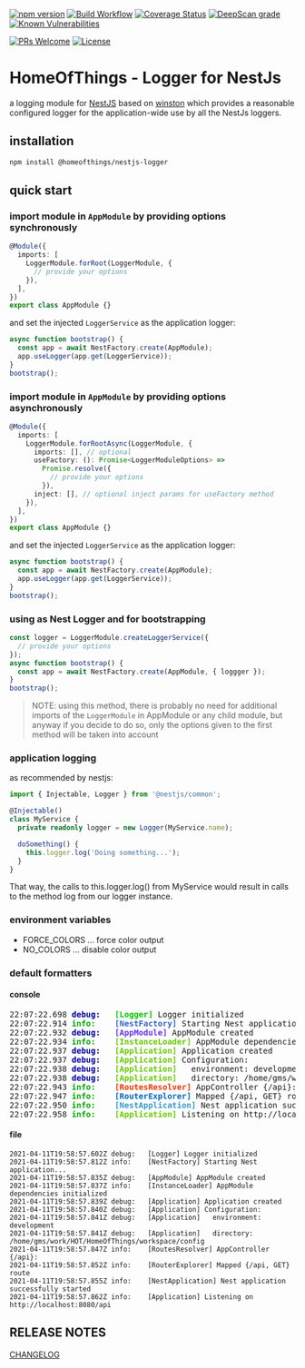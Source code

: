 [![npm version](https://badge.fury.io/js/%40homeofthings%2Fnestjs-logger.svg)](https://badge.fury.io/js/%40homeofthings%2Fnestjs-logger)
[![Build Workflow](https://github.com/gms1/HomeOfThings/actions/workflows/build.yml/badge.svg?branch=master)](https://github.com/gms1/HomeOfThings/actions/workflows/build.yml)
[![Coverage Status](https://codecov.io/gh/gms1/HomeOfThings/branch/master/graph/badge.svg?flag=nestjs-logger)](https://app.codecov.io/gh/gms1/HomeOfThings/tree/master/packages%2Fnode%2F%40homeofthings%2Fnestjs-logger)
[![DeepScan grade](https://deepscan.io/api/teams/439/projects/987/branches/1954/badge/grade.svg)](https://deepscan.io/dashboard#view=project&tid=439&pid=987&bid=1954)
[![Known Vulnerabilities](https://snyk.io/test/github/gms1/HomeOfThings/badge.svg)](https://snyk.io/test/github/gms1/HomeOfThings)

[![PRs Welcome](https://img.shields.io/badge/PRs-welcome-brightgreen.svg?style=flat-square)](http://makeapullrequest.com)
[![License](https://img.shields.io/npm/l/@homeofthings/nestjs-logger.svg?style=flat-square)](https://github.com/gms1/HomeOfThings/blob/master/packages/node/@homeofthings/nestjs-logger/LICENSE)

# HomeOfThings - Logger for NestJs

a logging module for [NestJS](https://docs.nestjs.com/) based on [winston](https://www.npmjs.com/package/winston)
which provides a reasonable configured logger for the application-wide use by all the NestJs loggers.

## installation

```bash
npm install @homeofthings/nestjs-logger
```

## quick start

### import module in `AppModule` by providing options synchronously

```Typescript
@Module({
  imports: [
    LoggerModule.forRoot(LoggerModule, {
      // provide your options
    }),
  ],
})
export class AppModule {}
```

and set the injected `LoggerService` as the application logger:

```TypeScript
async function bootstrap() {
  const app = await NestFactory.create(AppModule);
  app.useLogger(app.get(LoggerService));
}
bootstrap();
```

### import module in `AppModule` by providing options asynchronously

```Typescript
@Module({
  imports: [
    LoggerModule.forRootAsync(LoggerModule, {
      imports: [], // optional
      useFactory: (): Promise<LoggerModuleOptions> =>
        Promise.resolve({
          // provide your options
        }),
      inject: [], // optional inject params for useFactory method
    }),
  ],
})
export class AppModule {}
```

and set the injected `LoggerService` as the application logger:

```TypeScript
async function bootstrap() {
  const app = await NestFactory.create(AppModule);
  app.useLogger(app.get(LoggerService));
}
bootstrap();
```

### using as Nest Logger and for bootstrapping

```TypeScript
const logger = LoggerModule.createLoggerService({
  // provide your options
});
async function bootstrap() {
  const app = await NestFactory.create(AppModule, { loggger });
}
bootstrap();
```

> NOTE: using this method, there is probably no need for additional imports of the `LoggerModule` in AppModule or any child module, but
> anyway if you decide to do so, only the options given to the first method will be taken into account

### application logging

as recommended by nestjs:

```Typescript
import { Injectable, Logger } from '@nestjs/common';

@Injectable()
class MyService {
  private readonly logger = new Logger(MyService.name);

  doSomething() {
    this.logger.log('Doing something...');
  }
}
```

That way, the calls to this.logger.log() from MyService would result in calls to the method log from our logger instance.

### environment variables

- FORCE_COLORS ... force color output
- NO_COLORS ... disable color output

### default formatters

#### console

<pre>
22:07:22.698 <b style="color: #0000aa;">debug:  </b><b style="color:#00cc00;font-weight: bold;"> [Logger]</b> Logger initialized
22:07:22.914 <b style="color: #00aa00;">info:   </b><b style="color:#3366cc;font-weight: bold;"> [NestFactory]</b> Starting Nest application...
22:07:22.932 <b style="color: #0000aa;">debug:  </b><b style="color:#6633ff;font-weight: bold;"> [AppModule]</b> AppModule created
22:07:22.934 <b style="color: #00aa00;">info:   </b><b style="color:#66cc00;font-weight: bold;"> [InstanceLoader]</b> AppModule dependencies initialized
22:07:22.937 <b style="color: #0000aa;">debug:  </b><b style="color:#66cc00;font-weight: bold;"> [Application]</b> Application created
22:07:22.937 <b style="color: #0000aa;">debug:  </b><b style="color:#66cc00;font-weight: bold;"> [Application]</b> Configuration:
22:07:22.938 <b style="color: #0000aa;">debug:  </b><b style="color:#66cc00;font-weight: bold;"> [Application]</b>   environment: development
22:07:22.938 <b style="color: #0000aa;">debug:  </b><b style="color:#66cc00;font-weight: bold;"> [Application]</b>   directory: /home/gms/work/HOT/HomeOfThings/workspace/config
22:07:22.943 <b style="color: #00aa00;">info:   </b><b style="color:#ff3300;font-weight: bold;"> [RoutesResolver]</b> AppController {/api}:
22:07:22.947 <b style="color: #00aa00;">info:   </b><b style="color:#0066cc;font-weight: bold;"> [RouterExplorer]</b> Mapped {/api, GET} route
22:07:22.950 <b style="color: #00aa00;">info:   </b><b style="color:#3399cc;font-weight: bold;"> [NestApplication]</b> Nest application successfully started
22:07:22.958 <b style="color: #00aa00;">info:   </b><b style="color:#66cc00;font-weight: bold;"> [Application]</b> Listening on http://localhost:8080/api
</pre>

#### file

```text
2021-04-11T19:58:57.602Z debug:   [Logger] Logger initialized
2021-04-11T19:58:57.812Z info:    [NestFactory] Starting Nest application...
2021-04-11T19:58:57.835Z debug:   [AppModule] AppModule created
2021-04-11T19:58:57.837Z info:    [InstanceLoader] AppModule dependencies initialized
2021-04-11T19:58:57.839Z debug:   [Application] Application created
2021-04-11T19:58:57.840Z debug:   [Application] Configuration:
2021-04-11T19:58:57.841Z debug:   [Application]   environment: development
2021-04-11T19:58:57.841Z debug:   [Application]   directory: /home/gms/work/HOT/HomeOfThings/workspace/config
2021-04-11T19:58:57.847Z info:    [RoutesResolver] AppController {/api}:
2021-04-11T19:58:57.852Z info:    [RouterExplorer] Mapped {/api, GET} route
2021-04-11T19:58:57.855Z info:    [NestApplication] Nest application successfully started
2021-04-11T19:58:57.862Z info:    [Application] Listening on http://localhost:8080/api
```

## RELEASE NOTES

[CHANGELOG](./CHANGELOG.md)
